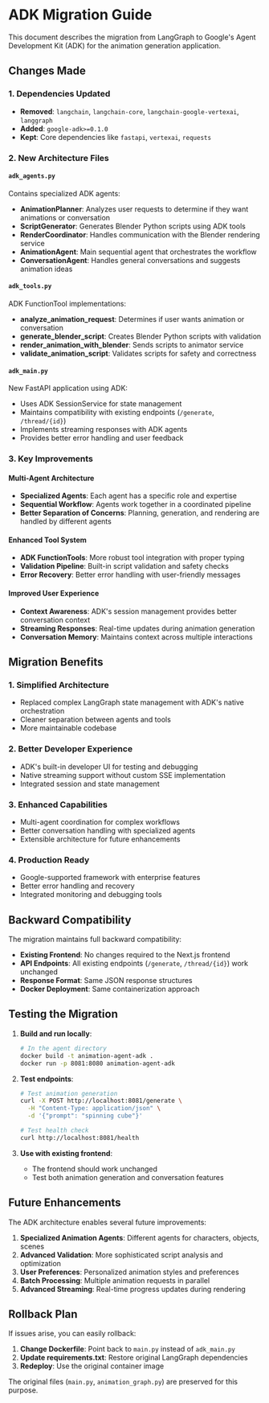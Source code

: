 # ADK Migration Guide

This document describes the migration from LangGraph to Google's Agent Development Kit (ADK) for the animation generation application.

## Changes Made

### 1. Dependencies Updated
- **Removed**: `langchain`, `langchain-core`, `langchain-google-vertexai`, `langgraph`
- **Added**: `google-adk>=0.1.0`
- **Kept**: Core dependencies like `fastapi`, `vertexai`, `requests`

### 2. New Architecture Files

#### `adk_agents.py`
Contains specialized ADK agents:
- **AnimationPlanner**: Analyzes user requests to determine if they want animations or conversation
- **ScriptGenerator**: Generates Blender Python scripts using ADK tools
- **RenderCoordinator**: Handles communication with the Blender rendering service
- **AnimationAgent**: Main sequential agent that orchestrates the workflow
- **ConversationAgent**: Handles general conversations and suggests animation ideas

#### `adk_tools.py`
ADK FunctionTool implementations:
- **analyze_animation_request**: Determines if user wants animation or conversation
- **generate_blender_script**: Creates Blender Python scripts with validation
- **render_animation_with_blender**: Sends scripts to animator service
- **validate_animation_script**: Validates scripts for safety and correctness

#### `adk_main.py`
New FastAPI application using ADK:
- Uses ADK SessionService for state management
- Maintains compatibility with existing endpoints (`/generate`, `/thread/{id}`)
- Implements streaming responses with ADK agents
- Provides better error handling and user feedback

### 3. Key Improvements

#### Multi-Agent Architecture
- **Specialized Agents**: Each agent has a specific role and expertise
- **Sequential Workflow**: Agents work together in a coordinated pipeline
- **Better Separation of Concerns**: Planning, generation, and rendering are handled by different agents

#### Enhanced Tool System
- **ADK FunctionTools**: More robust tool integration with proper typing
- **Validation Pipeline**: Built-in script validation and safety checks
- **Error Recovery**: Better error handling with user-friendly messages

#### Improved User Experience
- **Context Awareness**: ADK's session management provides better conversation context
- **Streaming Responses**: Real-time updates during animation generation
- **Conversation Memory**: Maintains context across multiple interactions

## Migration Benefits

### 1. **Simplified Architecture**
- Replaced complex LangGraph state management with ADK's native orchestration
- Cleaner separation between agents and tools
- More maintainable codebase

### 2. **Better Developer Experience**
- ADK's built-in developer UI for testing and debugging
- Native streaming support without custom SSE implementation
- Integrated session and state management

### 3. **Enhanced Capabilities**
- Multi-agent coordination for complex workflows
- Better conversation handling with specialized agents
- Extensible architecture for future enhancements

### 4. **Production Ready**
- Google-supported framework with enterprise features
- Better error handling and recovery
- Integrated monitoring and debugging tools

## Backward Compatibility

The migration maintains full backward compatibility:

- **Existing Frontend**: No changes required to the Next.js frontend
- **API Endpoints**: All existing endpoints (`/generate`, `/thread/{id}`) work unchanged
- **Response Format**: Same JSON response structures
- **Docker Deployment**: Same containerization approach

## Testing the Migration

1. **Build and run locally**:
   ```bash
   # In the agent directory
   docker build -t animation-agent-adk .
   docker run -p 8081:8080 animation-agent-adk
   ```

2. **Test endpoints**:
   ```bash
   # Test animation generation
   curl -X POST http://localhost:8081/generate \
     -H "Content-Type: application/json" \
     -d '{"prompt": "spinning cube"}'
   
   # Test health check
   curl http://localhost:8081/health
   ```

3. **Use with existing frontend**:
   - The frontend should work unchanged
   - Test both animation generation and conversation features

## Future Enhancements

The ADK architecture enables several future improvements:

1. **Specialized Animation Agents**: Different agents for characters, objects, scenes
2. **Advanced Validation**: More sophisticated script analysis and optimization  
3. **User Preferences**: Personalized animation styles and preferences
4. **Batch Processing**: Multiple animation requests in parallel
5. **Advanced Streaming**: Real-time progress updates during rendering

## Rollback Plan

If issues arise, you can easily rollback:

1. **Change Dockerfile**: Point back to `main.py` instead of `adk_main.py`
2. **Update requirements.txt**: Restore original LangGraph dependencies  
3. **Redeploy**: Use the original container image

The original files (`main.py`, `animation_graph.py`) are preserved for this purpose.